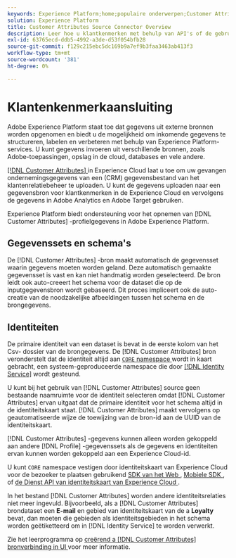```yaml
---
keywords: Experience Platform;home;populaire onderwerpen;Customer Attributes-connector
solution: Experience Platform
title: Customer Attributes Source Connector Overview
description: Leer hoe u klantkenmerken met behulp van API's of de gebruikersinterface kunt verbinden met Adobe Experience Platform
exl-id: 63765ecd-ddb5-4992-a3de-d53f054bfb28
source-git-commit: f129c215ebc5dc169b9a7ef9b3faa3463ab413f3
workflow-type: tm+mt
source-wordcount: '381'
ht-degree: 0%

---
```


# Klantenkenmerkaansluiting

Adobe Experience Platform staat toe dat gegevens uit externe bronnen worden opgenomen en biedt u de mogelijkheid om inkomende gegevens te structureren, labelen en verbeteren met behulp van Experience Platform-services. U kunt gegevens invoeren uit verschillende bronnen, zoals Adobe-toepassingen, opslag in de cloud, databases en vele andere.

[[!DNL Customer Attributes] ](https://experienceleague.adobe.com/docs/core-services/interface/services/customer-attributes/attributes.html) in Experience Cloud laat u toe om uw gevangen ondernemingsgegevens van een (CRM) gegevensbestand van het klantenrelatiebeheer te uploaden. U kunt de gegevens uploaden naar een gegevensbron voor klantkenmerken in de Experience Cloud en vervolgens de gegevens in Adobe Analytics en Adobe Target gebruiken.

Experience Platform biedt ondersteuning voor het opnemen van [!DNL Customer Attributes] -profielgegevens in Adobe Experience Platform.

## Gegevenssets en schema&#39;s

De [!DNL Customer Attributes] -bron maakt automatisch de gegevensset waarin gegevens moeten worden geland. Deze automatisch gemaakte gegevensset is vast en kan niet handmatig worden geselecteerd. De bron leidt ook auto-creeert het schema voor de dataset die op de inputgegevensbron wordt gebaseerd. Dit proces impliceert ook de auto-creatie van de noodzakelijke afbeeldingen tussen het schema en de brongegevens.

## Identiteiten

De primaire identiteit van een dataset is bevat in de eerste kolom van het Csv- dossier van de brongegevens. De [!DNL Customer Attributes] bron veronderstelt dat de identiteit altijd aan [`CORE` namespace ](../../../identity-service/features/namespaces.md) wordt in kaart gebracht, een systeem-geproduceerde namespace die door [[!DNL Identity Service]](../../../identity-service/home.md) wordt gesteund.

U kunt bij het gebruik van [!DNL Customer Attributes] source geen bestaande naamruimte voor de identiteit selecteren omdat [!DNL Customer Attributes] ervan uitgaat dat de primaire identiteit voor het schema altijd in de identiteitskaart staat. [!DNL Customer Attributes] maakt vervolgens op geautomatiseerde wijze de toewijzing van de bron-id aan de UUID van de identiteitskaart.

[!DNL Customer Attributes] -gegevens kunnen alleen worden gekoppeld aan andere [!DNL Profile] -gegevenssets als de gegevens en identiteiten ervan kunnen worden gekoppeld aan een Experience Cloud-id.

U kunt `CORE` namespace vestigen door identiteitskaart van Experience Cloud voor de bezoeker te plaatsen gebruikend [ SDK van het Web ](/help/web-sdk/identity/overview.md), [ Mobiele SDK ](https://developer.adobe.com/client-sdks/documentation/mobile-core/identity/), of [ de Dienst API van identiteitskaart van Experience Cloud ](https://experienceleague.adobe.com/docs/id-service/using/intro/overview.html).

In het bestand [!DNL Customer Attributes] worden andere identiteitsrelaties niet meer ingevuld. Bijvoorbeeld, als a [!DNL Customer Attributes] brondataset een **E-mail** en gebied van identiteitskaart van de a **Loyalty** bevat, dan moeten die gebieden als identiteitsgebieden in het schema worden geëtiketteerd om in [!DNL Identity Service] te worden verwerkt.

Zie het leerprogramma op [ creërend a  [!DNL Customer Attributes]  bronverbinding in UI ](../../tutorials/ui/create/adobe-applications/customer-attributes.md) voor meer informatie.
